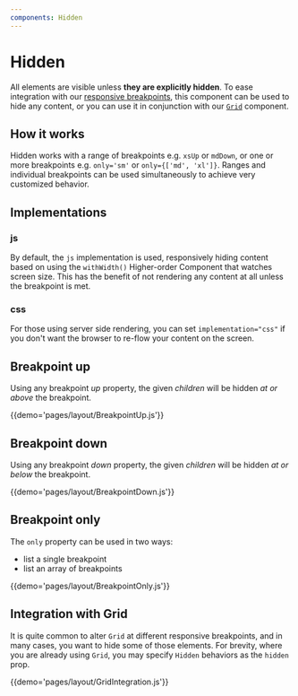 ```yaml
---
components: Hidden
---
```


# Hidden

All elements are visible unless **they are explicitly hidden**.
To ease integration with our [responsive breakpoints](/layout/basics),
this component can be used to hide any content,
or you can use it in conjunction with our [`Grid`](/layout/grid) component.

## How it works

Hidden works with a range of breakpoints e.g. `xsUp` or `mdDown`, or one or more breakpoints e.g. `only='sm'` or `only={['md', 'xl']}`.
Ranges and individual breakpoints can be used simultaneously to achieve very customized behavior.

## Implementations

### js

By default, the `js` implementation is used, responsively hiding content based on using the `withWidth()` Higher-order Component that watches screen size.
This has the benefit of not rendering any content at all unless the breakpoint is met.

### css

For those using server side rendering, you can set `implementation="css"` if you don't want the browser to re-flow your content on the screen.

## Breakpoint up

Using any breakpoint *up* property, the given *children* will be hidden *at or above* the breakpoint.

{{demo='pages/layout/BreakpointUp.js'}}

## Breakpoint down

Using any breakpoint *down* property, the given *children* will be hidden *at or below* the breakpoint.

{{demo='pages/layout/BreakpointDown.js'}}

## Breakpoint only

The `only` property can be used in two ways:
 - list a single breakpoint
 - list an array of breakpoints

{{demo='pages/layout/BreakpointOnly.js'}}

## Integration with Grid

It is quite common to alter `Grid` at different responsive breakpoints, and in many cases, you want to hide some of those elements.
For brevity, where you are already using `Grid`, you may specify `Hidden` behaviors as the `hidden` prop.

{{demo='pages/layout/GridIntegration.js'}}
